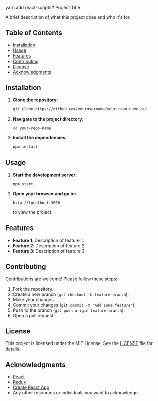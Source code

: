 yarn add react-scripts# Project Title

A brief description of what this project does and who it's for.

## Table of Contents

- [Installation](#installation)
- [Usage](#usage)
- [Features](#features)
- [Contributing](#contributing)
- [License](#license)
- [Acknowledgments](#acknowledgments)

## Installation

1. **Clone the repository:**

   ```bash
   git clone https://github.com/yourusername/your-repo-name.git
   ```

2. **Navigate to the project directory:**

   ```bash
   cd your-repo-name
   ```

3. **Install the dependencies:**

   ```bash
   npm install
   ```

## Usage

1. **Start the development server:**

   ```bash
   npm start
   ```

2. **Open your browser and go to:**

   ```
   http://localhost:3000
   ```

   to view the project.

## Features

- **Feature 1**: Description of feature 1.
- **Feature 2**: Description of feature 2.
- **Feature 3**: Description of feature 3.

## Contributing

Contributions are welcome! Please follow these steps:

1. Fork the repository.
2. Create a new branch (`git checkout -b feature-branch`).
3. Make your changes.
4. Commit your changes (`git commit -m 'Add some feature'`).
5. Push to the branch (`git push origin feature-branch`).
6. Open a pull request.

## License

This project is licensed under the MIT License. See the [LICENSE](LICENSE) file for details.

## Acknowledgments

- [React](https://reactjs.org/)
- [Redux](https://redux.js.org/)
- [Create React App](https://create-react-app.dev/)
- Any other resources or individuals you want to acknowledge.
